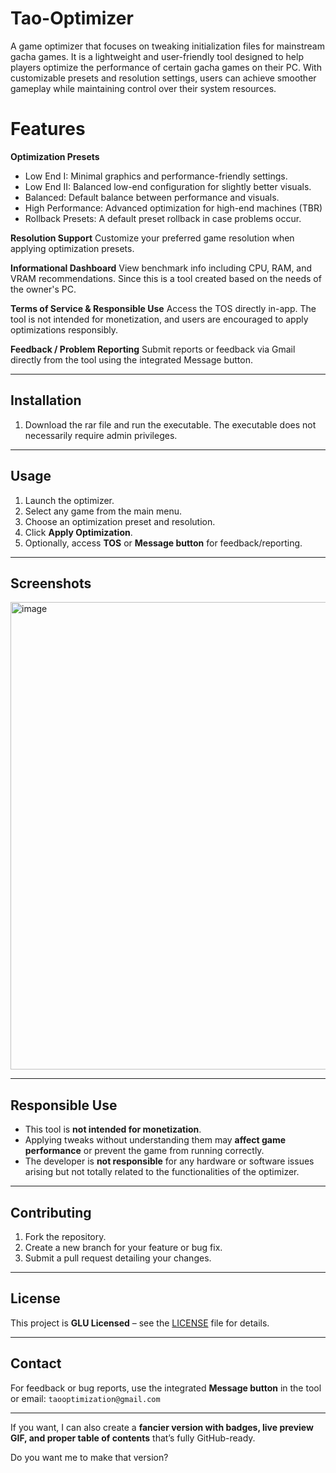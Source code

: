 # Tao-Optimizer
A game optimizer that focuses on tweaking initialization files for mainstream gacha games. It is a lightweight and user-friendly tool designed to help players optimize the performance of certain gacha games on their PC. With customizable presets and resolution settings, users can achieve smoother gameplay while maintaining control over their system resources.


# Features

**Optimization Presets**

  * Low End I: Minimal graphics and performance-friendly settings.
  * Low End II: Balanced low-end configuration for slightly better visuals.
  * Balanced: Default balance between performance and visuals.
  * High Performance: Advanced optimization for high-end machines (TBR)
  * Rollback Presets: A default preset rollback in case problems occur.

  **Resolution Support**
  Customize your preferred game resolution when applying optimization presets.

  **Informational Dashboard**
  View benchmark info including CPU, RAM, and VRAM recommendations. Since this is a tool created based on the needs of the owner's PC.

  **Terms of Service & Responsible Use**
  Access the TOS directly in-app. The tool is not intended for monetization, and users are encouraged to apply optimizations responsibly.

  **Feedback / Problem Reporting**
  Submit reports or feedback via Gmail directly from the tool using the integrated Message button.

---

## Installation

1. Download the rar file and run the executable. The executable does not necessarily require admin privileges.

---

## Usage

1. Launch the optimizer.
2. Select any game from the main menu.
3. Choose an optimization preset and resolution.
4. Click **Apply Optimization**.
5. Optionally, access **TOS** or **Message button** for feedback/reporting.

---

## Screenshots

<img width="996" height="748" alt="image" src="https://github.com/user-attachments/assets/28f39966-168f-4790-8460-17f006760868" />


---

## Responsible Use

* This tool is **not intended for monetization**.
* Applying tweaks without understanding them may **affect game performance** or prevent the game from running correctly.
* The developer is **not responsible** for any hardware or software issues arising but not totally related to the functionalities of the optimizer.

---

## Contributing

1. Fork the repository.
2. Create a new branch for your feature or bug fix.
3. Submit a pull request detailing your changes.

---

## License

This project is **GLU Licensed** – see the [LICENSE](LICENSE) file for details.

---

## Contact

For feedback or bug reports, use the integrated **Message button** in the tool or email:
`taooptimization@gmail.com`

---

If you want, I can also create a **fancier version with badges, live preview GIF, and proper table of contents** that’s fully GitHub-ready.

Do you want me to make that version?
